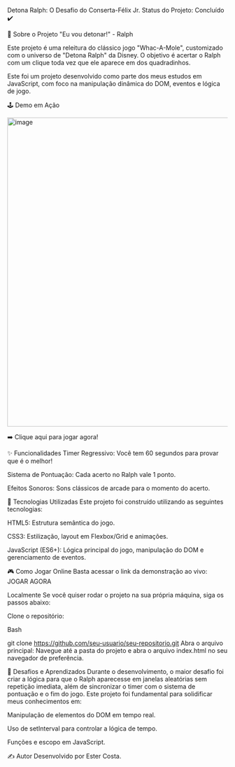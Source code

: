 Detona Ralph: O Desafio do Conserta-Félix Jr.
Status do Projeto: Concluído ✔️

📜 Sobre o Projeto
"Eu vou detonar!" - Ralph

Este projeto é uma releitura do clássico jogo "Whac-A-Mole", customizado com o universo de "Detona Ralph" da Disney. O objetivo é acertar o Ralph com um clique toda vez que ele aparece em dos quadradinhos.

Este foi um projeto desenvolvido como parte dos meus estudos em JavaScript, com foco na manipulação dinâmica do DOM, eventos e lógica de jogo.

🕹️ Demo em Ação

<img width="1481" height="706" alt="image" src="https://github.com/user-attachments/assets/996cc66e-dea1-4c6b-9de9-3af749a14713" />

➡️ Clique aqui para jogar agora!

✨ Funcionalidades
Timer Regressivo: Você tem 60 segundos para provar que é o melhor!

Sistema de Pontuação: Cada acerto no Ralph vale 1 ponto.

Efeitos Sonoros: Sons clássicos de arcade para o momento do acerto.

🚀 Tecnologias Utilizadas
Este projeto foi construído utilizando as seguintes tecnologias:

HTML5: Estrutura semântica do jogo.

CSS3: Estilização, layout em Flexbox/Grid e animações.

JavaScript (ES6+): Lógica principal do jogo, manipulação do DOM e gerenciamento de eventos.

🎮 Como Jogar
Online
Basta acessar o link da demonstração ao vivo: JOGAR AGORA

Localmente
Se você quiser rodar o projeto na sua própria máquina, siga os passos abaixo:

Clone o repositório:

Bash

git clone https://github.com/seu-usuario/seu-repositorio.git
Abra o arquivo principal:
Navegue até a pasta do projeto e abra o arquivo index.html no seu navegador de preferência.

🎯 Desafios e Aprendizados
Durante o desenvolvimento, o maior desafio foi criar a lógica para que o Ralph aparecesse em janelas aleatórias sem repetição imediata, além de sincronizar o timer com o sistema de pontuação e o fim do jogo.
Este projeto foi fundamental para solidificar meus conhecimentos em:

Manipulação de elementos do DOM em tempo real.

Uso de setInterval para controlar a lógica de tempo.

Funções e escopo em JavaScript.


✍️ Autor
Desenvolvido por Ester Costa.
